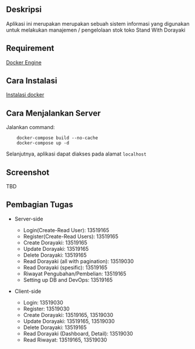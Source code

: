 ## Deskripsi
Aplikasi ini merupakan merupakan sebuah sistem informasi yang digunakan untuk melakukan manajemen / pengelolaan stok toko Stand With Dorayaki

## Requirement
<a href="https://docs.docker.com/get-docker/" >Docker Engine</a> 

## Cara Instalasi
<a href="https://docs.docker.com/engine/install/u" >Instalasi docker </a>

## Cara Menjalankan Server
Jalankan command:
```
    docker-compose build --no-cache
    docker-compose up -d
```
Selanjutnya, aplikasi dapat diakses pada alamat `localhost`


## Screenshot
TBD

## Pembagian Tugas
- Server-side
    - Login(Create-Read User): 13519165
    - Register(Create-Read Users): 13519165
    - Create Dorayaki: 13519165
    - Update Dorayaki: 13519165
    - Delete Dorayaki: 13519165
    - Read Dorayaki (all with pagination): 13519030
    - Read Dorayaki (spesific): 13519165
    - Riwayat Pengubahan/Pembelian: 13519165
    - Setting up DB and DevOps: 13519165

- Client-side
    - Login: 13519030
    - Register: 13519030
    - Create Dorayaki: 13519165, 13519030
    - Update Dorayaki: 13519165, 13519030
    - Delete Dorayaki: 13519165
    - Read Dorayaki (Dashboard, Detail): 13519030
    - Read Riwayat: 13519165, 13519030
